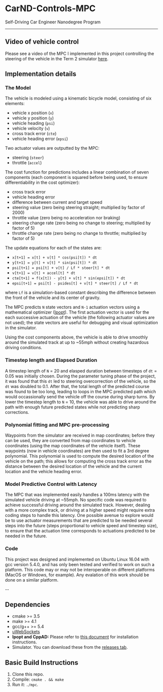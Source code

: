 # CarND-Controls-MPC
Self-Driving Car Engineer Nanodegree Program

---

## Video of vehicle control

Please see a video of the MPC I implemented in this project controlling the steering of the vehicle in the Term 2 simulator [here](https://youtu.be/_ib2cnPrrmo).


## Implementation details

### The Model

The vehicle is modeled using a kinematic bicycle model, consisting of six elements:

* vehicle x position (`x`)
* vehicle y position (`y`)
* vehicle heading (`psi`)
* vehicle velocity (`v`)
* cross track error (`cte`)
* vehicle heading error (`epsi`)

Two actuator values are outputted by the MPC:

* steering (`steer`)
* throttle (`accel`)

The cost function for predictions includes a linear combination of seven components (each component is squared before being used, to ensure differentiability in the cost optimizer):

* cross track error
* vehicle heading error
* difference between current and target speed
* steering value (zero being steering straight; multiplied by factor of 2000)
* throttle value (zero being no acceleration nor braking)
* steering change rate (zero being no change to steering; multiplied by factor of 5)
* throttle change rate (zero being no change to throttle; multiplied by factor of 5)

The update equations for each of the states are:

* `x[t+1] = x[t] + v[t] * cos(psi[t]) * dt`
* `y[t+1] = y[t] + v[t] * sin(psi[t]) * dt`
* `psi[t+1] = psi[t] + v[t] / Lf * steer[t] * dt`
* `v[t+1] = v[t] + accel[t] * dt`
* `cte[t+1] = f(x[t]) - y[t] + v[t] * sin(epsi[t]) * dt`
* `epsi[t+1] = psi[t] - psides[t] + v[t] * steer[t] / Lf * dt`

where `Lf` is a simulation-based constant describing the difference between the front of the vehicle and its center of gravity.

The MPC predicts `N` state vectors and `N-1` actuation vectors using a mathematical optimizer ([Ipopt](https://projects.coin-or.org/Ipopt)). The first actuation vector is used for the each successive actuation of the vehicle (the following actuator values are not used); the state vectors are useful for debugging and visual optimization in the simulator.

Using the cost components above, the vehicle is able to drive smoothly around the simulated track at up to ~55mph without creating hazardous driving conditions.


### Timestep length and Elapsed Duration

A timestep length of `N` = 20 and elasped duration between timesteps of `dt` = 0.05 was initially chosen. During the parameter tuning phase of the project, it was found that this `dt` led to steering overcorrection of the vehicle, so the `dt` was doubled to 0.1. After that, the total length of the predicted course was found to be too long, leading to loops in the MPC predicted path which would occassionally send the vehicle off the course during sharp turns. By lower the timestep length to `N` = 10, the vehicle was able to drive around the path with enough future predicted states while not predicting sharp corrections.

### Polynomial fitting and MPC pre-processing

Waypoints from the simulator are received in map coordinates; before they can be used, they are converted from map coordinates to vehicle coordinates (using the map coordinates of the vehicle itself). These waypoints (now in vehicle coordinates) are then used to fit a 3rd degree polynomial. This polynomial is used to compute the desired location of the vehicle on the path; this allows for computing the cross track error as the distance between the desired location of the vehicle and the current location and the vehicle heading error.

### Model Predictive Control with Latency

The MPC that was implemented easily handles a 100ms latency with the simulated vehicle driving at ~55mph. No specific code was required to achieve successful driving around the simulated track. However, dealing with a more complex track, or driving at a higher speed might require extra coding steps to handle this latency. One possible avenue to explore would be to use actuator measurements that are predicted to be needed several steps into the future (steps proportional to vehicle speed and timestep size), to ensure that the actuation time corresponds to actuations predicted to be needed in the future.

### Code

This project was designed and implemented on Ubuntu Linux 16.04 with gcc version 5.4.0, and has only been tested and verified to work on such a platform. This code may or may not be interoperable on different platforms (MacOS or Windows, for example). Any evalation of this work should be done on a similar platform.

--

## Dependencies

* cmake >= 3.5
* make >= 4.1
* gcc/g++ >= 5.4
* [uWebSockets](https://github.com/uWebSockets/uWebSockets)
* **Ipopt and CppAD:** Please refer to [this document](https://github.com/udacity/CarND-MPC-Project/blob/master/install_Ipopt_CppAD.md) for installation instructions.
* Simulator. You can download these from the [releases tab](https://github.com/udacity/self-driving-car-sim/releases).

## Basic Build Instructions

1. Clone this repo.
1. Compile: `cmake . && make`
1. Run it: `./mpc`.
